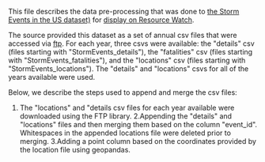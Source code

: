 This file describes the data pre-processing that was done to [the Storm Events in the US dataset)](https://www.ncdc.noaa.gov/stormevents/ftp.jsp) for [display on Resource Watch](https://resourcewatch.org/data/explore/).

The source provided this dataset as a set of annual csv files that were accessed via [ftp](ftp://ftp.ncdc.noaa.gov/pub/data/swdi/stormevents/csvfiles/). For each year, three csvs were available: the "details" csv (files starting with "StormEvents_details"), the "fatalities" csv (files starting with "StormEvents_fatalities"), and the "locations" csv (files starting with "StormEvents_locations"). The "details" and "locations" csvs for all of the years available were used.

Below, we describe the steps used to append and merge the csv files:
1. The "locations" and "details csv files for each year available were downloaded using the FTP library.
2.Appending the "details" and "locations" files and then merging them based on the column "event_id". Whitespaces in the appended locations file were deleted prior to merging.
3.Adding a point column based on the coordinates provided by the location file using geopandas.

